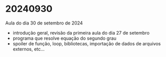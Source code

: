 # 20240930
Aula do dia 30 de setembro de 2024
* introdução geral, revisão da primeira aula do dia 27 de setembro
* programa que resolve equação do segundo grau
* spoiler de função, loop, bibliotecas, importação de dados de arquivos externos, etc...